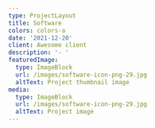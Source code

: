 ```yaml
---
type: ProjectLayout
title: Software
colors: colors-a
date: '2021-12-20'
client: Awesome client
description: '- '
featuredImage:
  type: ImageBlock
  url: /images/software-icon-png-29.jpg
  altText: Project thumbnail image
media:
  type: ImageBlock
  url: /images/software-icon-png-29.jpg
  altText: Project image
---
```



